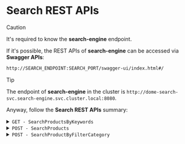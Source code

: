 # Search REST APIs


> [!CAUTION]
> It's required to know the **search-engine** endpoint.

If it's possible, the REST APIs of **search-engine** can be accessed via **Swagger APIs**:
```bash
http://SEARCH_ENDPOINT:SEARCH_PORT/swagger-ui/index.html#/
```

> [!TIP]
> The endpoint of **search-engine** in the cluster is `http://dome-search-svc.search-engine.svc.cluster.local:8080`.
 

Anyway, follow the **Search REST APIs** summary:

<details>
<summary><code>GET - SearchProductsByKeywords</code></summary>

Allow to get products filtereb by keywords

> $\color{blue}{\textsf{Input}}$
- *Request type*: <code>GET</code>
- *Query string*: <code>{keyword}</code>
- *Endpoint*: `dome-search-svc.search-engine.svc.cluster.local:8080/api/SearchProductsByKeywords/{keyword}`

> $\color{green}{\textsf{Response}}$
```
   [
    {
        "category": [ ... ]
    }
   ]
```
</details>


<details>
<summary><code>POST - SearchProducts</code></summary>

Allow to search productOfferings by put keywords and filter through categories in the BodyRequest (category can be null) - Recommended

> $\color{blue}{\textsf{Input}}$
- *Request type*: <code>POST</code>
- *Endpoint*: `dome-search-svc.search-engine.svc.cluster.local:8080/api/SearchProductsByKeywords/{query}`
- *Body:*
```
   [
    {
        "category": [ "categoryName" ]
    }
   ]
```

> $\color{green}{\textsf{Response}}$
```
   [
    {
        "category": [ ... ]
    }
   ]
```
</details>


<details>
<summary><code>POST - SearchProductByFilterCategory</code></summary>

Allow to filter productOfferings through category name in the BodyRequest.

> $\color{blue}{\textsf{Input}}$
- *Request type*: <code>POST</code>
- *Endpoint*: `dome-search-svc.search-engine.svc.cluster.local:8080/api/SearchProductByFilterCategory`
- *Body:*
```
   [
    {
        "categories": [ "categoryName" ]
    }
   ]
```

> $\color{green}{\textsf{Response}}$
```
   [
    {
        "category": [ ... ]
    }
   ]
```
</details>
